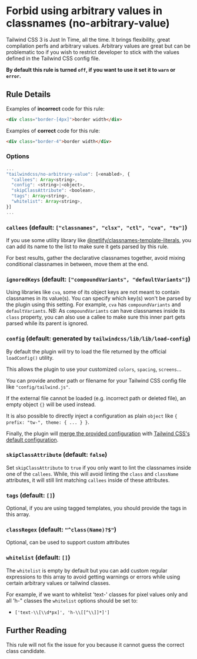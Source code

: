 # Forbid using arbitrary values in classnames (no-arbitrary-value)

Tailwind CSS 3 is Just In Time, all the time. It brings flexibility, great compilation perfs and arbitrary values.
Arbitrary values are great but can be problematic too if you wish to restrict developer to stick with the values defined in the Tailwind CSS config file.

**By default this rule is turned `off`, if you want to use it set it to `warn` or `error`.**

## Rule Details

Examples of **incorrect** code for this rule:

```html
<div class="border-[4px]">border width</div>
```

Examples of **correct** code for this rule:

```html
<div class="border-4">border width</div>
```

### Options

```js
...
"tailwindcss/no-arbitrary-value": [<enabled>, {
  "callees": Array<string>,
  "config": <string>|<object>,
  "skipClassAttribute": <boolean>,
  "tags": Array<string>,
  "whitelist": Array<string>,
}]
...
```

### `callees` (default: `["classnames", "clsx", "ctl", "cva", "tv"]`)

If you use some utility library like [@netlify/classnames-template-literals](https://github.com/netlify/classnames-template-literals), you can add its name to the list to make sure it gets parsed by this rule.

For best results, gather the declarative classnames together, avoid mixing conditional classnames in between, move them at the end.

### `ignoredKeys` (default: `["compoundVariants", "defaultVariants"]`)

Using libraries like `cva`, some of its object keys are not meant to contain classnames in its value(s).
You can specify which key(s) won't be parsed by the plugin using this setting.
For example, `cva` has `compoundVariants` and `defaultVariants`.
NB: As `compoundVariants` can have classnames inside its `class` property, you can also use a callee to make sure this inner part gets parsed while its parent is ignored.

### `config` (default: generated by `tailwindcss/lib/lib/load-config`)

By default the plugin will try to load the file returned by the official `loadConfig()` utility.

This allows the plugin to use your customized `colors`, `spacing`, `screens`...

You can provide another path or filename for your Tailwind CSS config file like `"config/tailwind.js"`.

If the external file cannot be loaded (e.g. incorrect path or deleted file), an empty object `{}` will be used instead.

It is also possible to directly inject a configuration as plain `object` like `{ prefix: "tw-", theme: { ... } }`.

Finally, the plugin will [merge the provided configuration](https://tailwindcss.com/docs/configuration#referencing-in-java-script) with [Tailwind CSS's default configuration](https://github.com/tailwindlabs/tailwindcss/blob/master/stubs/defaultConfig.stub.js).

### `skipClassAttribute` (default: `false`)

Set `skipClassAttribute` to `true` if you only want to lint the classnames inside one of the `callees`.
While, this will avoid linting the `class` and `className` attributes, it will still lint matching `callees` inside of these attributes.

### `tags` (default: `[]`)

Optional, if you are using tagged templates, you should provide the tags in this array.

### `classRegex` (default: `"^class(Name)?$"`)

Optional, can be used to support custom attributes

### `whitelist` (default: `[]`)

The `whitelist` is empty by default but you can add custom regular expressions to this array to avoid getting warnings or errors while using certain arbitrary values or tailwind classes.

For example, if we want to whitelist 'text-' classes for pixel values only and all 'h-" classes the `whitelist` options should be set to:

- `['text-\\[\\d*px]', 'h-\\[[^\\]]*]']`

## Further Reading

This rule will not fix the issue for you because it cannot guess the correct class candidate.
